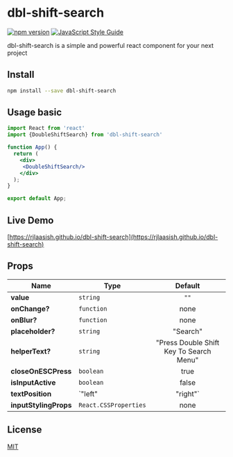 # dbl-shift-search

[![npm version](https://badge.fury.io/js/dbl-shift-search.svg)](https://badge.fury.io/js/dbl-shift-search)  [![JavaScript Style Guide](https://img.shields.io/badge/code_style-standard-brightgreen.svg)](https://standardjs.com)




dbl-shift-search is a simple and powerful react component for your next project

## Install

```bash
npm install --save dbl-shift-search
```

## Usage basic
```jsx
import React from 'react'
import {DoubleShiftSearch} from 'dbl-shift-search'

function App() {
  return (
    <div>
     <DoubleShiftSearch/>
    </div>
  );
}

export default App;
```

## Live Demo

[https://rjlaasish.github.io/dbl-shift-search](https://rjlaasish.github.io/dbl-shift-search)

## Props
Name              | Type                                | Default
------------------|-------------------------------------|:-------:
**value**         |`string`                 |`""` 
**onChange?**           |`function`               |none
**onBlur?**           |`function`               |none
**placeholder?**          |`string`               | "Search"
**helperText?**     |`string`               | "Press Double Shift Key To Search Menu"
**closeOnESCPress**         |`boolean`                           | true
**isInputActive**        |`boolean`                           | false
**textPosition**     |`"left" | "right"`                             | "right"
**inputStylingProps**      |`React.CSSProperties`                            | none

## License

[MIT](http://isekivacenz.mit-license.org/)